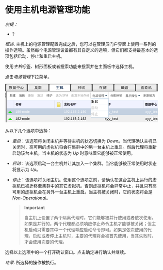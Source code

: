 # 使用主机电源管理功能

*前提：*

-   ?

*概述*.
主机上的电源管理配置完成之后，您可以在管理员门户界面上使用一系列的操作选项。虽然每个电源管理设备都有其自定义的选项，但它们都支持最基本的选项包括启动、停止和重启主机。

使用*主机*标签、树形面板或者搜索功能来搜索并在主面板中选择主机。

点击*电源管理*下拉菜单。

![电源管理功能](../images/Hosts-Power_Management_Functions.png)
 
从以下几个选项中选择：

-   *重启*：该选项将关闭主机并等待主机的状态切换为
    *Down*。当代理确认主机已关闭时，高可用的虚拟机将会在集群中的另一台主机上重启。然后代理将重新启动该台主机。当主机的状态为
    *Up* 时意味着它能够被正常使用。

-   *启动*：该选项启动一台主机并让其加入一个集群。当它能够被正常使用时状态将显示为
    *Up*。

-   *停止*：该选项将关闭主机。使用这个选项之前，请确认在这台主机上运行的虚拟机已被迁移至集群中的其它虚拟机。否则虚拟机将会异常中止，并且只有高可用的虚拟机会在另外一台主机上重启。当主机被关闭时，它的状态将会是
    *Non-Operational*。

    > **Important**
    >
    > 当主机上设置了两个隔离代理时，它们能够被并行使用或者依次使用。如果是并行的，两个代理都必须响应停止命令主机才能够被关闭；但主机启动只需要其中一个代理响应启动命令即可。如果是依次使用的代理，启动或者停止主机时，主要的代理将会被首先使用，当其失败时，才会使用次要的代理。

选择以上选项中的一个打开确认窗口。点击确定进行确认并继续。

*结果*.
所选择的操作被执行。
